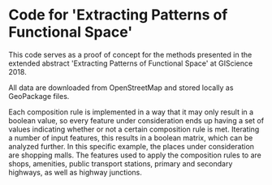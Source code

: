 # Code for 'Extracting Patterns of Functional Space'

This code serves as a proof of concept for the methods presented in the extended
abstract 'Extracting Patterns of Functional Space' at GIScience 2018.

All data are downloaded from OpenStreetMap and stored locally as GeoPackage
files.

Each composition rule is implemented in a way that it may only result in a
boolean value, so every feature under consideration ends up having a set of
values indicating whether or not a certain composition rule is met. Iterating a
number of input features, this results in a boolean matrix, which can be
analyzed further. In this specific example, the places under consideration are
shopping malls. The features used to apply the composition rules to are shops,
amenities, public transport stations, primary and secondary highways, as well as
highway junctions.
